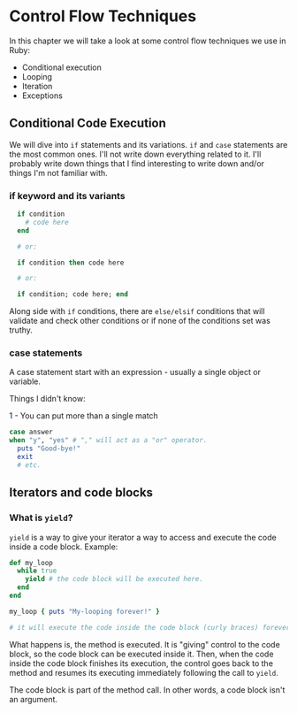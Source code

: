 # Control Flow Techniques

In this chapter we will take a look at some control flow techniques we use in Ruby:

- Conditional execution
- Looping
- Iteration
- Exceptions

## Conditional Code Execution

We will dive into `if` statements and its variations. `if` and `case` statements are the most common ones. I'll not write down everything related to it. I'll probably write down things that I find interesting to write down and/or things I'm not familiar with.

### if keyword and its variants

```ruby
  if condition
    # code here
  end

  # or:

  if condition then code here

  # or:

  if condition; code here; end
```

Along side with `if` conditions, there are `else/elsif` conditions that will validate and check other conditions or if none of the conditions set was truthy.

### case statements

A case statement start with an expression - usually a single object or variable.

Things I didn't know:

1 - You can put more than a single match

```ruby
case answer
when "y", "yes" # "," will act as a "or" operator.
  puts "Good-bye!"
  exit
  # etc.
```


## Iterators and code blocks

### What is `yield`?

`yield` is a way to give your iterator a way to access and execute the code inside a code block. Example:

```ruby
def my_loop
  while true
    yield # the code block will be executed here.
  end
end

my_loop { puts "My-looping forever!" }

# it will execute the code inside the code block (curly braces) forever.
```

What happens is, the method is executed. It is "giving" control to the code block, so the code block can be executed inside it. Then, when the code inside the code block finishes its execution, the control goes back to the method and resumes its executing immediately following the call to `yield`.

The code block is part of the method call. In other words, a code block isn't an argument.
